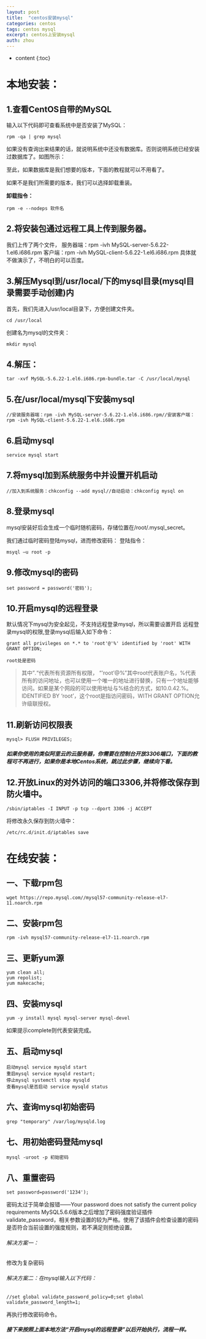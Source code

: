```yaml
---
layout: post
title:  "centos安装mysql"
categories: centos
tags: centos mysql
excerpt: centos上安装mysql
auth: zhou
---
```

* content
{:toc}


# 本地安装：

## 1.查看CentOS自带的MySQL

输入以下代码即可查看系统中是否安装了MySQL：

```
rpm -qa | grep mysql
```

如果没有查询出来结果的话，就说明系统中还没有数据库。否则说明系统已经安装过数据库了。如图所示：

至此，如果数据库是我们想要的版本，下面的教程就可以不用看了。

如果不是我们所需要的版本，我们可以选择卸载重装。

**卸载指令：**

```
rpm -e --nodeps 软件名
```

## 2.将安装包通过远程工具上传到服务器。

我们上传了两个文件，
服务器端：rpm -ivh MySQL-server-5.6.22-1.el6.i686.rpm
客户端：rpm -ivh MySQL-client-5.6.22-1.el6.i686.rpm
具体就不做演示了，不明白的可以百度。

## 3.解压Mysql到/usr/local/下的mysql目录(mysql目录需要手动创建)内

首先，我们先进入/usr/local目录下，方便创建文件夹。

```
cd /usr/local
```

创建名为mysql的文件夹：

```
mkdir mysql
```

## 4.解压：

```
tar -xvf MySQL-5.6.22-1.el6.i686.rpm-bundle.tar -C /usr/local/mysql
```

## 5.在/usr/local/mysql下安装mysql

```
//安装服务器端：rpm -ivh MySQL-server-5.6.22-1.el6.i686.rpm//安装客户端：rpm -ivh MySQL-client-5.6.22-1.el6.i686.rpm
```

## 6.启动mysql

```
service mysql start
```

## 7.将mysql加到系统服务中并设置开机启动

```
//加入到系统服务：chkconfig --add mysql//自动启动：chkconfig mysql on
```

## 8.登录mysql

mysql安装好后会生成一个临时随机密码，存储位置在/root/.mysql_secret。

我们通过临时密码登陆mysql，进而修改密码：
登陆指令：

```
msyql –u root -p
```

## 9.修改mysql的密码

```
set password = password('密码');
```

## 10.开启mysql的远程登录

默认情况下mysql为安全起见，不支持远程登录mysql，所以需要设置开启 远程登录mysql的权限,登录mysql后输入如下命令：

```
grant all privileges on *.* to 'root'@'%' identified by 'root' WITH GRANT OPTION;

root处是密码
```

> 其中”*.*“代表所有资源所有权限， “’root’@%”其中root代表账户名，%代表所有的访问地址，也可以使用一个唯一的地址进行替换，只有一个地址能够访问。如果是某个网段的可以使用地址与%结合的方式，如10.0.42.%。IDENTIFIED BY ‘root’，这个root是指访问密码，WITH GRANT OPTION允许级联授权。

## 11.刷新访问权限表

```
mysql> FLUSH PRIVILEGES;
```

##### 如果你使用的类似阿里云的云服务器，你需要在控制台开放3306端口，下面的教程可不再进行，如果你是本地Centos系统，跳过此步骤，继续向下看。

## 12.开放Linux的对外访问的端口3306,并将修改保存到防火墙中。

```
/sbin/iptables -I INPUT -p tcp --dport 3306 -j ACCEPT
```

将修改永久保存到防火墙中：

```
/etc/rc.d/init.d/iptables save
```



# 在线安装：

## 一、下载rpm包

```
wget https://repo.mysql.com//mysql57-community-release-el7-11.noarch.rpm
```

## 二、安装rpm包

```
rpm -ivh mysql57-community-release-el7-11.noarch.rpm
```

## 三、更新yum源

```
yum clean all;
yum repolist;
yum makecache;
```

## 四、安装mysql

```
yum -y install mysql mysql-server mysql-devel
```

如果提示complete则代表安装完成。

## 五、启动mysql

```
启动mysql service mysqld start
重启mysql service mysqld restart;
停止mysql systemctl stop mysqld
查看mysql是否启动 service mysqld status
```

## 六、查询mysql初始密码

```
grep "temporary" /var/log/mysqld.log
```

## 七、用初始密码登陆mysql

```
mysql -uroot -p 初始密码
```

## 八、重置密码

```
set password=password('1234');
```

密码太过于简单会报错——Your password does not satisfy the current policy requirements
MySQL5.6.6版本之后增加了密码强度验证插件validate_password，相关参数设置的较为严格。使用了该插件会检查设置的密码是否符合当前设置的强度规则，若不满足则拒绝设置。

###### 解决方案一：

修改为复杂密码

###### 解决方案二：在mysql输入以下代码：

```
//set global validate_password_policy=0;set global validate_password_length=1;
```

再执行修改密码命令。

##### 接下来按照上面本地方法“开启mysql的远程登录”以后开始执行，流程一样。

